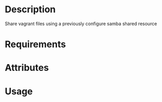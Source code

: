 Description
===========

Share vagrant files using a previously configure samba shared resource

Requirements
============

Attributes
==========

Usage
=====

